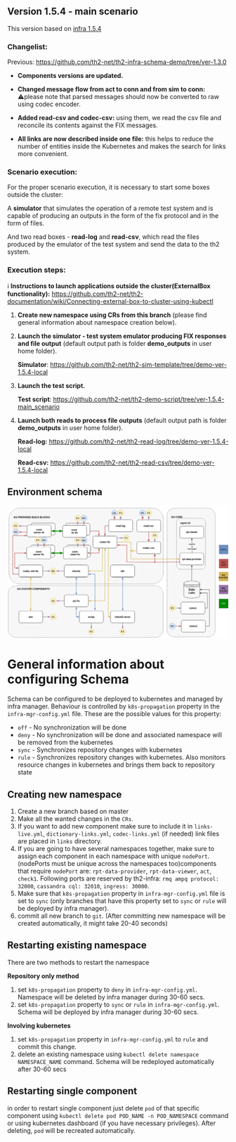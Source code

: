 ## Version 1.5.4 - main scenario ##

This version based on [infra 1.5.4](https://github.com/th2-net/th2-infra/tree/release-v1.5.4)

### Changelist: ###
Previous: https://github.com/th2-net/th2-infra-schema-demo/tree/ver-1.3.0

* **Components versions are updated.**

* **Changed message flow from act to conn and from sim to conn:** ⚠️please note that parsed messages should now be converted to raw using codec encoder.

* **Added read-csv and codec-csv:** using them, we read the csv file and reconcile its contents against the FIX messages.
* **All links are now described inside one file:** this helps to reduce the number of entities inside the Kubernetes and makes the search for links more convenient.

### Scenario execution:
For the proper scenario execution, it is necessary to start some boxes outside the cluster: 

A **simulator** that simulates the operation of a remote test system and is capable of producing an outputs in the form of the fix protocol and in the form of files. 

And two read boxes - **read-log** and **read-csv**, which read the files produced by the emulator of the test system and send the data to the th2 system.


### Execution steps:
ℹ️  **Instructions to launch applications outside the cluster(ExternalBox functionality):** https://github.com/th2-net/th2-documentation/wiki/Connecting-external-box-to-cluster-using-kubectl
1. **Create new namespace using CRs from this branch** (please find general information about namespace creation below).
2. **Launch the simulator - test system emulator producing FIX responses and file output** (default output path is folder **demo_outputs** in user home folder).

    **Simulator**: https://github.com/th2-net/th2-sim-template/tree/demo-ver-1.5.4-local
3. **Launch the test script.**

    **Test script**: https://github.com/th2-net/th2-demo-script/tree/ver-1.5.4-main_scenario
4. **Launch both reads to process file outputs** (default output path is folder **demo_outputs** in user home folder).

    **Read-log:** https://github.com/th2-net/th2-read-log/tree/demo-ver-1.5.4-local

    **Read-csv:** https://github.com/th2-net/th2-read-csv/tree/demo-ver-1.5.4-local


## Environment schema
![alt text](schema-ver-154.png)


# General information about configuring Schema #

Schema can be configured to be deployed to kubernetes and managed by infra manager.
Behaviour is controlled by `k8s-propagation` property in the `infra-mgr-config.yml` file.
These are the possible values for this property:

- `off`  - No synchronization will be done
- `deny` - No synchronization will be done and associated namespace will be removed from the kubernetes
- `sync` - Synchronizes repository changes with kubernetes
- `rule` - Synchronizes repository changes with kubernetes. Also monitors resource changes in kubernetes and 
         brings them back to repository state
  
## Creating new namespace
1) Create a new branch based on master
2) Make all the wanted changes in the `CRs`.
3) If you want to add new component make sure to include it in `links-live.yml`, `dictionary-links.yml`, `codec-links.yml` (if needed) link files are placed in `links` directory.
4) If you are going to have several namespaces together, make sure to assign each component in each namespace with unique `nodePort`. (nodePorts must be unique across the namespaces too)components that require `nodePort` are: `rpt-data-provider`, `rpt-data-viewer`, `act`, `check1`. Following ports are reserved by th2-infra: `rmq ampq protocol: 32000`, `cassandra cql: 32010`, `ingress: 30000`.
5) Make sure that `k8s-propagation` property in `infra-mgr-config.yml` file is set to `sync` (only branches that have this property set to `sync` or `rule` will be deployed by infra manager).
6) commit all new branch to `git`. (After committing new namespace will be created automatically, it might take 20-40 seconds)

## Restarting existing namespace
There are two methods to restart the namespace

**Repository only method**
1) set `k8s-propagation` property to `deny` in `infra-mgr-config.yml`. Namespace will be deleted by infra manager during 30-60 secs.
2) set `k8s-propagation` property to `sync` or `rule` in `infra-mgr-config.yml`. Schema will be deployed by infra manager during 30-60 secs.

**Involving kubernetes**
1) set `k8s-propagation` property in `infra-mgr-config.yml` to `rule` and commit this change.
2) delete an existing namespace using `kubectl delete namespace NAMESPACE_NAME` command. Schema will be redeployed automatically after 30-60 secs

## Restarting single component
in order to restart single component just delete `pod` of that specific component using `kubectl delete pod POD_NAME -n POD_NAMESPACE` command or using kubernetes dashboard (if you have necessary privileges). After deleting, `pod` will be recreated automatically.  


